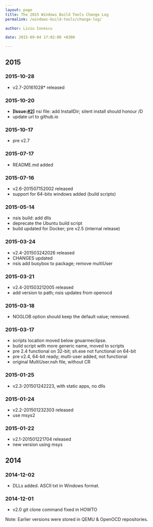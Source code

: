 ```yaml
---
layout: page
title: The 2015 Windows Build Tools Change Log
permalink: /windows-build-tools/change-log/

author: Liviu Ionescu

date: 2015-09-04 17:02:00 +0300

---
```


## 2015

### 2015-10-28

- v2.7-20161028* released

### 2015-10-20

- **[Issue:[#2](https://github.com/gnuarmeclipse/windows-build-tools/issues/2)]** nsi file: add InstallDir; silent install should honour /D
- update url to github.io

### 2015-10-17

- pre v2.7

### 2015-07-17

- README.md added

### 2015-07-16

- v2.6-201507152002 released
- support for 64-bits windows added (build scripts)

### 2015-05-14

- nsis build: add dlls
- deprecate the Ubuntu build script
- build updated for Docker; pre v2.5 (internal release)

### 2015-03-24

- v2.4-201503242026 released
- CHANGES updated
- nsis add busybox to package; remove multiUser

### 2015-03-21

- v2.4-201503212005 released
- add version to path; nsis updates from openocd

### 2015-03-18

- NOGLOB option should keep the default value; removed.

### 2015-03-17

- scripts location moved below gnuarmeclipse.
- build script with more generic name, moved to scripts
- pre 2.4 functional on 32-bit; sh.exe not functional on 64-bit
- pre v2.4, 64-bit ready; multi-user added, not functional
- original MultiUser.nsh file, without CR

### 2015-01-25

- v2.3-201501242223, with static apps, no dlls

### 2015-01-24

- v2.2-201501232303 released
- use msys2

### 2015-01-22

- v2.1-201501221704 released
- new version using msys

## 2014

### 2014-12-02

- DLLs added. ASCII txt in Windows format.

### 2014-12-01

- v2.0 git clone command fixed in HOWTO

Note: Earlier versions were stored in QEMU & OpenOCD repositories.
